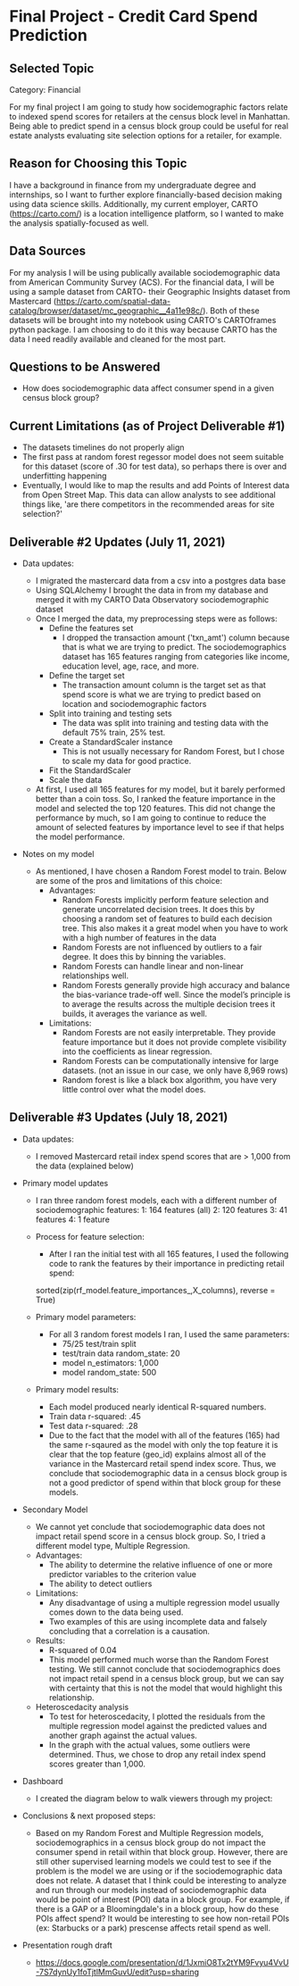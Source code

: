 # Final Project - Credit Card Spend Prediction

## Selected Topic
Category: Financial

For my final project I am going to study how socidemographic factors relate to indexed spend scores for retailers at the census block level in Manhattan. Being able to predict spend in a census block group could be useful for real estate analysts evaluating site selection options for a retailer, for example.

## Reason for Choosing this Topic
I have a background in finance from my undergraduate degree and internships, so I want to further explore financially-based decision making using data science skills. Additionally, my current employer, CARTO (https://carto.com/) is a location intelligence platform, so I wanted to make the analysis spatially-focused as well.

## Data Sources
For my analysis I will be using publically available sociodemographic data from American Community Survey (ACS). For the financial data, I will be using a sample dataset from CARTO- their Geographic Insights dataset from Mastercard (https://carto.com/spatial-data-catalog/browser/dataset/mc_geographic__4a11e98c/). Both of these datasets will be brought into my notebook using CARTO's CARTOframes python package. I am choosing to do it this way because CARTO has the data I need readily available and cleaned for the most part.

## Questions to be Answered
* How does sociodemographic data affect consumer spend in a given census block group?

## Current Limitations (as of Project Deliverable #1)
* The datasets timelines do not properly align
* The first pass at random forest regessor model does not seem suitable for this dataset (score of .30 for test data), so perhaps there is over and underfitting happening
* Eventually, I would like to map the results and add Points of Interest data from Open Street Map. This data can allow analysts to see additional things like, 'are there competitors in the recommended areas for site selection?'

## Deliverable #2 Updates (July 11, 2021)
* Data updates:
  * I migrated the mastercard data from a csv into a postgres data base
  * Using SQLAlchemy I brought the data in from my database and merged it with my CARTO Data Observatory sociodemographic dataset
  * Once I merged the data, my preprocessing steps were as follows:
    * Define the features set
      * I dropped the transaction amount ('txn_amt') column because that is what we are trying to predict. The sociodemographics dataset has 165 features ranging from categories like income, education level, age, race, and more. 
    * Define the target set
      * The transaction amount column is the target set as that spend score is what we are trying to predict based on location and sociodemographic factors 
    * Split into training and testing sets
      * The data was split into training and testing data with the default 75% train, 25% test.
    * Create a StandardScaler instance
      * This is not usually necessary for Random Forest, but I chose to scale my data for good practice. 
    * Fit the StandardScaler
    * Scale the data
  * At first, I used all 165 features for my model, but it barely performed better than a coin toss. So, I ranked the feature importance in the model and selected the top 120 features. This did not change the performance by much, so I am going to continue to reduce the amount of selected features by importance level to see if that helps the model performance.

* Notes on my model
  * As mentioned, I have chosen a Random Forest model to train. Below are some of the pros and limitations of this choice:
    * Advantages:
      *  Random Forests implicitly perform feature selection and generate uncorrelated decision trees. It does this by choosing a random set of features to build each decision tree. This also makes it a great model when you have to work with a high number of features in the data
      *  Random Forests are not influenced by outliers to a fair degree. It does this by binning the variables.
      *  Random Forests can handle linear and non-linear relationships well.
      *  Random Forests generally provide high accuracy and balance the bias-variance trade-off well. Since the model’s principle is to average the results across the multiple decision trees it builds, it averages the variance as well.
    * Limitations:
      * Random Forests are not easily interpretable. They provide feature importance but it does not provide complete visibility into the coefficients as linear regression.
      * Random Forests can be computationally intensive for large datasets. (not an issue in our case, we only have 8,969 rows)
      * Random forest is like a black box algorithm, you have very little control over what the model does.  

## Deliverable #3 Updates (July 18, 2021)
* Data updates:
  * I removed Mastercard retail index spend scores that are > 1,000 from the data (explained below)
  
* Primary model updates
  * I ran three random forest models, each with a different number of sociodemographic features:
     1: 164 features (all)
     2: 120 features
     3: 41 features
     4: 1 feature

  * Process for feature selection:
    * After I ran the initial test with all 165 features, I used the following code to rank the features by their importance in predicting retail spend:
    
    sorted(zip(rf_model.feature_importances_,X_columns), reverse = True)
    
  * Primary model parameters:
    * For all 3 random forest models I ran, I used the same parameters:
      * 75/25 test/train split
      * test/train data random_state: 20
      * model n_estimators: 1,000
      * model random_state: 500  

  * Primary model results:
    * Each model produced nearly identical R-squared numbers.
    * Train data r-squared: .45
    * Test data r-squared: .28
    * Due to the fact that the model with all of the features (165) had the same r-sqaured as the model with only the top feature it is clear that the top feature (geo_id) explains almost all of the variance in the Mastercard retail spend index score. Thus, we conclude that sociodemographic data in a census block group is not a good predictor of spend within that block group for these models.

 * Secondary Model
   * We cannot yet conclude that sociodemographic data does not impact retail spend score in a census block group. So, I tried a different model type, Multiple Regression.
   * Advantages:
     * The ability to determine the relative influence of one or more predictor variables to the criterion value
     * The ability to detect outliers
   * Limitations:
     * Any disadvantage of using a multiple regression model usually comes down to the data being used. 
     * Two examples of this are using incomplete data and falsely concluding that a correlation is a causation.
   * Results:
     * R-squared of 0.04
     * This model performed much worse than the Random Forest testing. We still cannot conclude that sociodemographics does not impact retail spend in a census block group, but we can say with certainty that this is not the model that would highlight this relationship.
   * Heteroscedacity analysis
     * To test for heteroscedacity, I plotted the residuals from the multiple regression model against the predicted values and another graph against the actual values.
     * In the graph with the actual values, some outliers were determined. Thus, we chose to drop any retail index spend scores greater than 1,000.

* Dashboard
  * I created the diagram below to walk viewers through my project:

* Conclusions & next proposed steps:
  * Based on my Random Forest and Multiple Regression models, sociodemographics in a census block group do not impact the consumer spend in retail within that block group. However, there are still other supervised learning models we could test to see if the problem is the model we are using or if the sociodemographic data does not relate. A dataset that I think could be interesting to analyze and run through our models instead of sociodemographic data would be point of interest (POI) data in a block group. For example, if there is a GAP or a Bloomingdale's in a block group, how do these POIs affect spend? It would be interesting to see how non-retail POIs (ex: Starbucks or a park) prescense affects retail spend as well.

* Presentation rough draft
  * https://docs.google.com/presentation/d/1JxmiO8Tx2tYM9Fvyu4VvU-7S7dynUy1foTjtlMmGuvU/edit?usp=sharing
